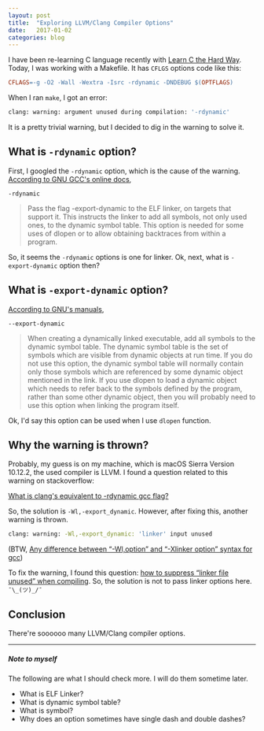 ```yaml
---
layout: post
title:  "Exploring LLVM/Clang Compiler Options"
date:   2017-01-02
categories: blog
---
```


I have been re-learning C language recently with [Learn C the Hard Way](https://learncodethehardway.org/c/).
Today, I was working with a Makefile. It has `CFLGS` options code like this:
```Makefile
CFLAGS=-g -O2 -Wall -Wextra -Isrc -rdynamic -DNDEBUG $(OPTFLAGS)
```
When I ran `make`, I got an error:
```sh
clang: warning: argument unused during compilation: '-rdynamic'
```
It is a pretty trivial warning, but I decided to dig in the warning to solve it.

## What is `-rdynamic` option?

First, I googled the `-rdynamic` option, which is the cause of the warning.
[According to GNU GCC's online docs](https://gcc.gnu.org/onlinedocs/gcc/Link-Options.html),

`-rdynamic`
> Pass the flag -export-dynamic to the ELF linker, on targets that support it. This instructs the linker to add all symbols, not only used ones, to the dynamic symbol table. This option is needed for some uses of dlopen or to allow obtaining backtraces from within a program.

So, it seems the `-rdynamic` options is one for linker. Ok, next, what is `-export-dynamic` option then?

## What is `-export-dynamic` option?
[According to GNU's manuals](ftp://ftp.gnu.org/old-gnu/Manuals/ld-2.9.1/html_node/ld_3.html),

`--export-dynamic`
> When creating a dynamically linked executable, add all symbols to the dynamic symbol table. The dynamic symbol table is the set of symbols which are visible from dynamic objects at run time. If you do not use this option, the dynamic symbol table will normally contain only those symbols which are referenced by some dynamic object mentioned in the link. If you use dlopen to load a dynamic object which needs to refer back to the symbols defined by the program, rather than some other dynamic object, then you will probably need to use this option when linking the program itself.

Ok, I'd say this option can be used when I use `dlopen` function.

## Why the warning is thrown?

Probably, my guess is on my machine, which is macOS Sierra Version 10.12.2, the used compiler is LLVM. I found a question related to this warning on stackoverflow:

[What is clang's equivalent to -rdynamic gcc flag?](http://stackoverflow.com/questions/21279036/what-is-clangs-equivalent-to-rdynamic-gcc-flag)

So, the solution is `-Wl,-export_dynamic`. However, after fixing this, another warning is thrown.
```sh
clang: warning: -Wl,-export_dynamic: 'linker' input unused
```
(BTW, [Any difference between “-Wl,option” and “-Xlinker option” syntax for gcc](http://stackoverflow.com/questions/7221141/any-difference-between-wl-option-and-xlinker-option-syntax-for-gcc))

To fix the warning, I found this question: [how to suppress “linker file unused” when compiling](http://stackoverflow.com/questions/9728564/how-to-suppress-linker-file-unused-when-compiling). So, the solution is not to pass linker options here. `¯\_(ツ)_/¯`


## Conclusion

There're soooooo many LLVM/Clang compiler options.

---

##### Note to myself
The following are what I should check more. I will do them sometime later.
- What is ELF Linker?
- What is dynamic symbol table?
- What is symbol?
- Why does an option sometimes have single dash and double dashes?
